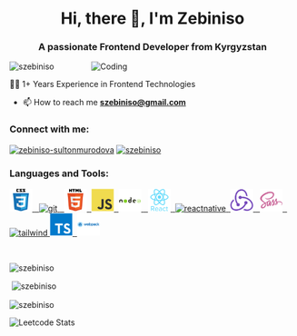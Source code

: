 <h1 align="center">Hi, there 👋, I'm Zebiniso</h1>
<h3 align="center">A passionate Frontend Developer from Kyrgyzstan</h3>
<img align="right" alt="Coding" width="360" src="https://cdni.iconscout.com/illustration/premium/thumb/girl-working-in-laptop-3196724-2666479.png"/>
<p align="left"> <img src="https://komarev.com/ghpvc/?username=szebiniso&label=Profile%20views&color=0e75b6&style=flat" alt="szebiniso" /> </p>

<p>👨‍💻 1+ Years Experience in Frontend Technologies</p>


- 📫 How to reach me **szebiniso@gmail.com**

<h3 align="left">Connect with me:</h3>
<p align="left">
<a href="https://linkedin.com/in/zebiniso-sultonmurodova" target="blank"><img align="center" src="https://raw.githubusercontent.com/rahuldkjain/github-profile-readme-generator/master/src/images/icons/Social/linked-in-alt.svg" alt="zebiniso-sultonmurodova" height="30" width="40" /></a>
<a href="https://www.leetcode.com/szebiniso" target="blank"><img align="center" src="https://raw.githubusercontent.com/rahuldkjain/github-profile-readme-generator/master/src/images/icons/Social/leet-code.svg" alt="szebiniso" height="30" width="40" /></a>
</p>

<h3 align="left">Languages and Tools:</h3>
<p align="left"> <a href="https://www.chartjs.org" target="_blank" rel="noreferrer"><img src="https://raw.githubusercontent.com/devicons/devicon/master/icons/css3/css3-original-wordmark.svg" alt="css3" width="40" height="40"/> </a> <a href="https://git-scm.com/" target="_blank" rel="noreferrer">&nbsp; <img src="https://www.vectorlogo.zone/logos/git-scm/git-scm-icon.svg" alt="git" width="40" height="40"/> </a> <a href="https://www.w3.org/html/" target="_blank" rel="noreferrer"> 
 &nbsp; <img src="https://raw.githubusercontent.com/devicons/devicon/master/icons/html5/html5-original-wordmark.svg" alt="html5" width="40" height="40"/> </a> <a href="https://developer.mozilla.org/en-US/docs/Web/JavaScript" target="_blank" rel="noreferrer"> &nbsp;<img src="https://raw.githubusercontent.com/devicons/devicon/master/icons/javascript/javascript-original.svg" alt="javascript" width="40" height="40"/> </a> <a href="https://nodejs.org" target="_blank" rel="noreferrer"> &nbsp;<img src="https://raw.githubusercontent.com/devicons/devicon/master/icons/nodejs/nodejs-original-wordmark.svg" alt="nodejs" width="40" height="40"/> </a> <a href="https://reactjs.org/" target="_blank" rel="noreferrer">&nbsp; <img src="https://raw.githubusercontent.com/devicons/devicon/master/icons/react/react-original-wordmark.svg" alt="react" width="40" height="40"/> </a> <a href="https://reactnative.dev/" target="_blank" rel="noreferrer"> &nbsp;<img src="https://reactnative.dev/img/header_logo.svg" alt="reactnative" width="40" height="40"/> </a> <a href="https://redux.js.org" target="_blank" rel="noreferrer"> &nbsp;<img src="https://raw.githubusercontent.com/devicons/devicon/master/icons/redux/redux-original.svg" alt="redux" width="40" height="40"/> </a> <a href="https://sass-lang.com" target="_blank" rel="noreferrer">&nbsp; <img src="https://raw.githubusercontent.com/devicons/devicon/master/icons/sass/sass-original.svg" alt="sass" width="40" height="40"/> </a> <a href="https://tailwindcss.com/" target="_blank" rel="noreferrer"> &nbsp;<img src="https://www.vectorlogo.zone/logos/tailwindcss/tailwindcss-icon.svg" alt="tailwind" width="40" height="40"/> </a> <a href="https://www.typescriptlang.org/" target="_blank" rel="noreferrer"> <img src="https://raw.githubusercontent.com/devicons/devicon/master/icons/typescript/typescript-original.svg" alt="typescript" width="40" height="40"/> </a> <a href="https://webpack.js.org" target="_blank" rel="noreferrer"> &nbsp;<img src="https://raw.githubusercontent.com/devicons/devicon/d00d0969292a6569d45b06d3f350f463a0107b0d/icons/webpack/webpack-original-wordmark.svg" alt="webpack" width="40" height="40"/> </a> </p>

<br/>


<p><img width='400px' align="left" src="https://github-readme-stats.vercel.app/api/top-langs?username=szebiniso&show_icons=true&locale=en&layout=compact" alt="szebiniso" /></p>
<br/>
<p>&nbsp;<img align="center" src="https://github-readme-stats.vercel.app/api?username=szebiniso&show_icons=true&locale=en" alt="szebiniso" theme='dark'/></p>

<span><img width='400px' align="center" src="https://github-readme-streak-stats.herokuapp.com/?user=szebiniso&" alt="szebiniso" /></span>

![Leetcode Stats](https://leetcard.jacoblin.cool/szebiniso?theme=light)
